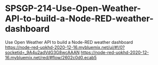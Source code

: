 # SPSGP-214-Use-Open-Weather-API-to-build-a-Node-RED-weather-dashboard
Use Open Weather  API to build a Node-RED weather dashboard
https://node-red-uokhd-2020-12-16.mybluemix.net/ui/#!/0?socketid=_9A4u2adVdG3G8wcAAAN
https://node-red-uokhd-2020-12-16.mybluemix.net/red/#flow/2602c0d0.ecab5
